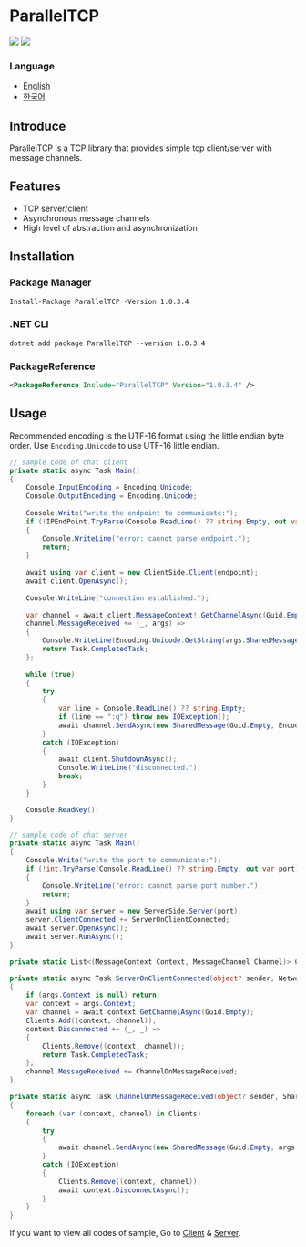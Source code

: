 # ParallelTCP

![](https://img.shields.io/badge/C%23-239120?style=for-the-badge&logo=c-sharp&logoColor=white)
[![](https://img.shields.io/badge/NuGet-004880?style=for-the-badge&logo=nuget&logoColor=white)](https://www.nuget.org/packages/ParallelTCP/)

### Language

- [English](./README.md)
- [한국어](./README.ko-kr.md)

## Introduce

ParallelTCP is a TCP library that provides simple tcp client/server with message channels.

## Features

- TCP server/client
- Asynchronous message channels
- High level of abstraction and asynchronization

## Installation

### Package Manager

```shell
Install-Package ParallelTCP -Version 1.0.3.4
```

### .NET CLI

```shell
dotnet add package ParallelTCP --version 1.0.3.4
```

### PackageReference

```xml
<PackageReference Include="ParallelTCP" Version="1.0.3.4" />
```

## Usage

Recommended encoding is the UTF-16 format using the little endian byte order.
Use `Encoding.Unicode` to use UTF-16 little endian.

```c#
// sample code of chat client
private static async Task Main()
{
    Console.InputEncoding = Encoding.Unicode;
    Console.OutputEncoding = Encoding.Unicode;
    
    Console.Write("write the endpoint to communicate:");
    if (!IPEndPoint.TryParse(Console.ReadLine() ?? string.Empty, out var endpoint))
    {
        Console.WriteLine("error: cannot parse endpoint.");
        return;
    }
    
    await using var client = new ClientSide.Client(endpoint);
    await client.OpenAsync();
    
    Console.WriteLine("connection established.");
    
    var channel = await client.MessageContext!.GetChannelAsync(Guid.Empty);
    channel.MessageReceived += (_, args) =>
    {
        Console.WriteLine(Encoding.Unicode.GetString(args.SharedMessage.Content));
        return Task.CompletedTask;
    };
    
    while (true)
    {
        try
        {
            var line = Console.ReadLine() ?? string.Empty;
            if (line == ":q") throw new IOException();
            await channel.SendAsync(new SharedMessage(Guid.Empty, Encoding.Unicode.GetBytes(line)));
        }
        catch (IOException)
        {
            await client.ShutdownAsync();
            Console.WriteLine("disconnected.");
            break;
        }
    }

    Console.ReadKey();
}
```

```c#
// sample code of chat server
private static async Task Main()
{
    Console.Write("write the port to communicate:");
    if (!int.TryParse(Console.ReadLine() ?? string.Empty, out var port))
    {
        Console.WriteLine("error: cannot parse port number.");
        return;
    }
    await using var server = new ServerSide.Server(port);
    server.ClientConnected += ServerOnClientConnected;
    await server.OpenAsync();
    await server.RunAsync();
}

private static List<(MessageContext Context, MessageChannel Channel)> Clients { get; } = new();

private static async Task ServerOnClientConnected(object? sender, NetworkConnectionEventArgs args)
{
    if (args.Context is null) return;
    var context = args.Context;
    var channel = await context.GetChannelAsync(Guid.Empty);
    Clients.Add((context, channel));
    context.Disconnected += (_, _) =>
    {
        Clients.Remove((context, channel));
        return Task.CompletedTask;
    };
    channel.MessageReceived += ChannelOnMessageReceived;
}

private static async Task ChannelOnMessageReceived(object? sender, SharedMessageEventArgs args)
{
    foreach (var (context, channel) in Clients)
    {
        try
        {
            await channel.SendAsync(new SharedMessage(Guid.Empty, args.SharedMessage.Content));
        }
        catch (IOException)
        {
            Clients.Remove((context, channel));
            await context.DisconnectAsync();
        }
    }
}
```

If you want to view all codes of sample, Go to 
[Client](./ParallelTCP.Test.Client/Program.cs) &
[Server](./ParallelTCP.Test.Server/Program.cs).